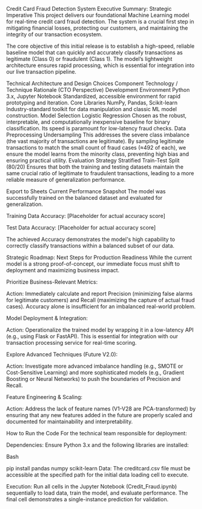 Credit Card Fraud Detection System 
Executive Summary: Strategic Imperative
This project delivers our foundational Machine Learning model for real-time credit card fraud detection. The system is a crucial first step in mitigating financial losses, protecting our customers, and maintaining the integrity of our transaction ecosystem.

The core objective of this initial release is to establish a high-speed, reliable baseline model that can quickly and accurately classify transactions as legitimate (Class 0) or fraudulent (Class 1). The model’s lightweight architecture ensures rapid processing, which is essential for integration into our live transaction pipeline.

Technical Architecture and Design Choices
Component	Technology / Technique	Rationale (CTO Perspective)
Development Environment	Python 3.x, Jupyter Notebook	Standardized, accessible environment for rapid prototyping and iteration.
Core Libraries	NumPy, Pandas, Scikit-learn	Industry-standard toolkit for data manipulation and classic ML model construction.
Model Selection	Logistic Regression	Chosen as the robust, interpretable, and computationally inexpensive baseline for binary classification. Its speed is paramount for low-latency fraud checks.
Data Preprocessing	Undersampling	This addresses the severe class imbalance (the vast majority of transactions are legitimate). By sampling legitimate transactions to match the small count of fraud cases (≈492 of each), we ensure the model learns from the minority class, preventing high bias and ensuring practical utility.
Evaluation Strategy	Stratified Train-Test Split (80/20)	Ensures that both the training and testing datasets maintain the same crucial ratio of legitimate to fraudulent transactions, leading to a more reliable measure of generalization performance.

Export to Sheets
Current Performance Snapshot
The model was successfully trained on the balanced dataset and evaluated for generalization.

Training Data Accuracy: [Placeholder for actual accuracy score]

Test Data Accuracy: [Placeholder for actual accuracy score]

The achieved Accuracy demonstrates the model's high capability to correctly classify transactions within a balanced subset of our data.

Strategic Roadmap: Next Steps for Production Readiness
While the current model is a strong proof-of-concept, our immediate focus must shift to deployment and maximizing business impact.

Prioritize Business-Relevant Metrics:

Action: Immediately calculate and report Precision (minimizing false alarms for legitimate customers) and Recall (maximizing the capture of actual fraud cases). Accuracy alone is insufficient for an imbalanced real-world problem.

Model Deployment & Integration:

Action: Operationalize the trained model by wrapping it in a low-latency API (e.g., using Flask or FastAPI). This is essential for integration with our transaction processing service for real-time scoring.

Explore Advanced Techniques (Future V2.0):

Action: Investigate more advanced imbalance handling (e.g., SMOTE or Cost-Sensitive Learning) and more sophisticated models (e.g., Gradient Boosting or Neural Networks) to push the boundaries of Precision and Recall.

Feature Engineering & Scaling:

Action: Address the lack of feature names (V1-V28 are PCA-transformed) by ensuring that any new features added in the future are properly scaled and documented for maintainability and interpretability.

How to Run the Code
For the technical team responsible for deployment:

Dependencies: Ensure Python 3.x and the following libraries are installed:

Bash

pip install pandas numpy scikit-learn
Data: The creditcard.csv file must be accessible at the specified path for the initial data loading cell to execute.

Execution: Run all cells in the Jupyter Notebook (Credit_Fraud.ipynb) sequentially to load data, train the model, and evaluate performance. The final cell demonstrates a single-instance prediction for validation.
